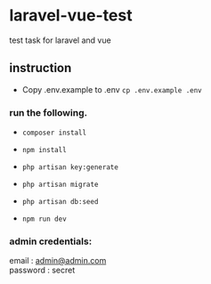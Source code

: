 # laravel-vue-test
test task for laravel and vue

## instruction

* Copy .env.example to .env `cp .env.example .env`

### run the following.

* `composer install`

* `npm install`

* `php artisan key:generate`

* `php artisan migrate`

* `php artisan db:seed`

* `npm run dev`

### admin credentials:
email :   admin@admin.com
<br>
password : secret